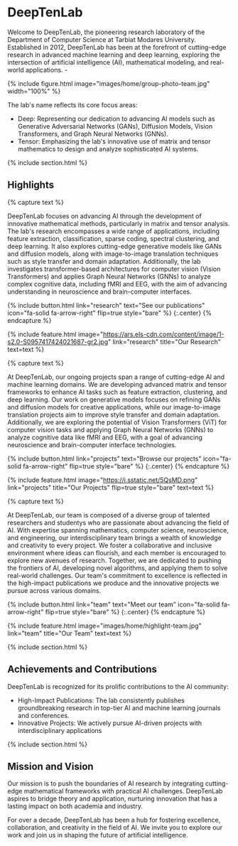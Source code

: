 ---
---

# DeepTenLab

Welcome to DeepTenLab, the pioneering research laboratory of the Department of Computer Science at Tarbiat Modares University. Established in 2012, DeepTenLab has been at the forefront of cutting-edge research in advanced machine learning and deep learning, exploring the intersection of artificial intelligence (AI), mathematical modeling, and real-world applications. - 

{%
  include figure.html
  image="images/home/group-photo-team.jpg"
  width="100%"
%}

The lab's name reflects its core focus areas:
-  	Deep: Representing our dedication to advancing AI models such as Generative Adversarial Networks (GANs), Diffusion Models, Vision Transformers, and Graph Neural Networks (GNNs).
-  	Tensor: Emphasizing the lab's innovative use of matrix and tensor mathematics to design and analyze sophisticated AI systems.


{% include section.html %}

## Highlights

{% capture text %}

DeepTenLab focuses on advancing AI through the development of innovative mathematical methods, particularly in matrix and tensor analysis. The lab's research encompasses a wide range of applications, including feature extraction, classification, sparse coding, spectral clustering, and deep learning. It also explores cutting-edge generative models like GANs and diffusion models, along with image-to-image translation techniques such as style transfer and domain adaptation. Additionally, the lab investigates transformer-based architectures for computer vision (Vision Transformers) and applies Graph Neural Networks (GNNs) to analyze complex cognitive data, including fMRI and EEG, with the aim of advancing understanding in neuroscience and brain-computer interfaces.

{%
  include button.html
  link="research"
  text="See our publications"
  icon="fa-solid fa-arrow-right"
  flip=true
  style="bare"
%}
{:.center}
{% endcapture %}

{%
  include feature.html
  image="https://ars.els-cdn.com/content/image/1-s2.0-S0957417424021687-gr2.jpg"
  link="research"
  title="Our Research"
  text=text
%}

{% capture text %}

At DeepTenLab, our ongoing projects span a range of cutting-edge AI and machine learning domains. We are developing advanced matrix and tensor frameworks to enhance AI tasks such as feature extraction, clustering, and deep learning. Our work on generative models focuses on refining GANs and diffusion models for creative applications, while our image-to-image translation projects aim to improve style transfer and domain adaptation. Additionally, we are exploring the potential of Vision Transformers (ViT) for computer vision tasks and applying Graph Neural Networks (GNNs) to analyze cognitive data like fMRI and EEG, with a goal of advancing neuroscience and brain-computer interface technologies.

{%
  include button.html
  link="projects"
  text="Browse our projects"
  icon="fa-solid fa-arrow-right"
  flip=true
  style="bare"
%}
{:.center}
{% endcapture %}

{%
  include feature.html
  image="https://i.sstatic.net/5QsMD.png"
  link="projects"
  title="Our Projects"
  flip=true
  style="bare"
  text=text
%}

{% capture text %}

At DeepTenLab, our team is composed of a diverse group of talented researchers and studentys who are passionate about advancing the field of AI. With expertise spanning mathematics, computer science, neuroscience, and engineering, our interdisciplinary team brings a wealth of knowledge and creativity to every project. We foster a collaborative and inclusive environment where ideas can flourish, and each member is encouraged to explore new avenues of research. Together, we are dedicated to pushing the frontiers of AI, developing novel algorithms, and applying them to solve real-world challenges. Our team's commitment to excellence is reflected in the high-impact publications we produce and the innovative projects we pursue across various domains.

{%
  include button.html
  link="team"
  text="Meet our team"
  icon="fa-solid fa-arrow-right"
  flip=true
  style="bare"
%}
{:.center}
{% endcapture %}

{%
  include feature.html
  image="images/home/highlight-team.jpg"
  link="team"
  title="Our Team"
  text=text
%}

{% include section.html %}

## Achievements and Contributions

DeepTenLab is recognized for its prolific contributions to the AI community:
- High-Impact Publications: The lab consistently publishes groundbreaking research in top-tier AI and machine learning journals and conferences.
- Innovative Projects: We actively pursue AI-driven projects with interdisciplinary applications


{% include section.html %}

## Mission and Vision

Our mission is to push the boundaries of AI research by integrating cutting-edge mathematical frameworks with practical AI challenges. DeepTenLab aspires to bridge theory and application, nurturing innovation that has a lasting impact on both academia and industry.

For over a decade, DeepTenLab has been a hub for fostering excellence, collaboration, and creativity in the field of AI. We invite you to explore our work and join us in shaping the future of artificial intelligence.

